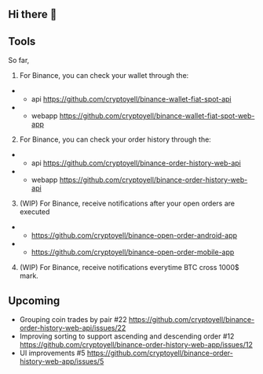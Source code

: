 ## Hi there 👋

## Tools

So far,

1. For Binance, you can check your wallet through the:
- - api https://github.com/cryptoyell/binance-wallet-fiat-spot-api
- - webapp https://github.com/cryptoyell/binance-wallet-fiat-spot-web-app

2. For Binance, you can check your order history through the:
- - api https://github.com/cryptoyell/binance-order-history-web-api
- - webapp https://github.com/cryptoyell/binance-order-history-web-api

3. (WIP) For Binance, receive notifications after your open orders are executed 
- - https://github.com/cryptoyell/binance-open-order-android-app
- - https://github.com/cryptoyell/binance-open-order-mobile-app

4. (WIP) For Binance, receive notifications everytime BTC cross 1000$ mark. 

## Upcoming

- Grouping coin trades by pair #22 https://github.com/cryptoyell/binance-order-history-web-api/issues/22
- Improving sorting to support ascending and descending order #12 https://github.com/cryptoyell/binance-order-history-web-app/issues/12
- UI improvements #5 https://github.com/cryptoyell/binance-order-history-web-app/issues/5
